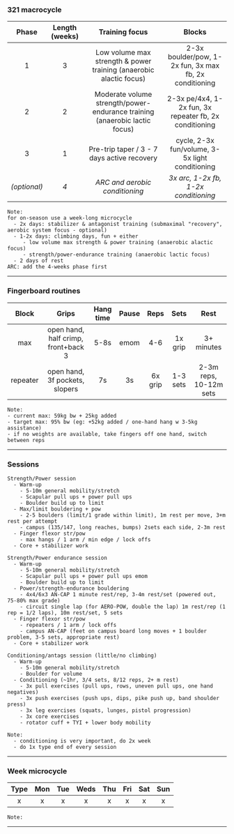 ### 321 macrocycle

| Phase | Length (weeks) | Training focus | Blocks |
|:-:|:-:|:-:|:-:|
| 1 | 3 | Low volume max strength & power training (anaerobic alactic focus) | 2-3x boulder/pow, 1-2x fun, 3x max fb, 2x conditioning |
| 2 | 2 | Moderate volume strength/power-endurance training (anaerobic lactic focus) | 2-3x pe/4x4, 1-2x fun, 3x repeater fb, 2x conditioning |
| 3 | 1 | Pre-trip taper / 3 - 7 days active recovery | cycle, 2-3x fun/volume, 3-5x light conditioning |
| _(optional)_ | _4_ | _ARC and aerobic conditioning_ | _3x arc, 1-2x fb, 1-2x conditioning_ |

```
Note: 
for on-season use a week-long microcycle
  - 2x days: stabilizer & antagonist training (submaximal "recovery", aerobic system focus - optional)
  - 1-2x days: climbing days, fun + either
     - low volume max strength & power training (anaerobic alactic focus)
     - strength/power-endurance training (anaerobic lactic focus)
  - 2 days of rest
ARC: add the 4-weeks phase first
```
---

### Fingerboard routines

| Block | Grips | Hang time | Pause | Reps | Sets | Rest |
|:-:|:-:|:-:|:-:|:-:|:-:| :-: |
| max | open hand, half crimp, front+back 3 | 5-8s | emom | 4-6 | 1x grip | 3+ minutes |
| repeater | open hand, 3f pockets, slopers | 7s | 3s | 6x grip | 1-3 sets | 2-3m reps, 10-12m sets |

```
Note:
- current max: 59kg bw + 25kg added
- target max: 95% bw (eg: +52kg added / one-hand hang w 3-5kg assistance)
- if no weights are available, take fingers off one hand, switch between reps
```
---

### Sessions

```
Strength/Power session
  - Warm-up
    - 5-10m general mobility/stretch
    - Scapular pull ups + power pull ups
    - Boulder build up to limit
  - Max/limit bouldering + pow
    - 2-5 boulders (limit/1 grade within limit), 1m rest per move, 3+m rest per attempt
    - campus (135/147, long reaches, bumps) 2sets each side, 2-3m rest
  - Finger flexor str/pow
    - max hangs / 1 arm / min edge / lock offs
  - Core + stabilizer work
```

```
Strength/Power endurance session
  - Warm-up
    - 5-10m general mobility/stretch
    - Scapular pull ups + power pull ups emom
    - Boulder build up to limit
  - Power/strength-endurance bouldering
    - 4x4/6x3 AN-CAP 1 minute rest/rep, 3-4m rest/set (powered out, 75-80% max grade)
    - circuit single lap (for AERO-POW, double the lap) 1m rest/rep (1 rep = 1/2 laps), 10m rest/set, 5 sets
  - Finger flexor str/pow
    - repeaters / 1 arm / lock offs
    - campus AN-CAP (feet on campus board long moves + 1 boulder problem, 3-5 sets, appropriate rest)
  - Core + stabilizer work
```

```
Conditioning/antags session (little/no climbing)
  - Warm-up
    - 5-10m general mobility/stretch
    - Boulder for volume
  - Conditioning (~1hr, 3/4 sets, 8/12 reps, 2+ m rest)
    - 3x pull exercises (pull ups, rows, uneven pull ups, one hand negatives)
    - 3x push exercises (push ups, dips, pike push up, band shoulder press)
    - 3x leg exercises (squats, lunges, pistol progression)
    - 3x core exercises
    - rotator cuff + TYI + lower body mobility
```

```
Note:
  - conditioning is very important, do 2x week
  - do 1x type end of every session

```
---

### Week microcycle
|Type|Mon|Tue|Weds|Thu|Fri|Sat|Sun|
|:-:|:-:|:-:|:-:|:-:|:-:|:-:|:-:|
|x| x | x | x | x | x | x | x |

```
Note:
```
---
